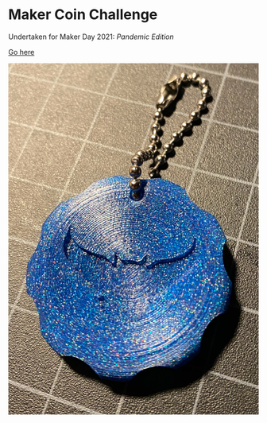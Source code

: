 # Maker Coin Challenge

Undertaken for Maker Day 2021: *Pandemic Edition*

[Go here](http://maker.willo.blog)

![Maker Coin](./assets/IMG_5668.jpeg)
